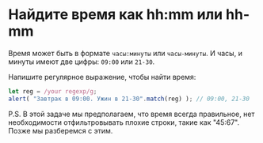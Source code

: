 # Найдите время как hh:mm или hh-mm

Время может быть в формате `часы:минуты` или `часы-минуты`. И часы, и минуты имеют две цифры: `09:00` или `21-30`.

Напишите регулярное выражение, чтобы найти время:

```js
let reg = /your regexp/g;
alert( "Завтрак в 09:00. Ужин в 21-30".match(reg) ); // 09:00, 21-30
```

P.S. В этой задаче мы предполагаем, что время всегда правильное, нет необходимости отфильтровывать плохие строки, такие как "45:67". Позже мы разберемся с этим.
